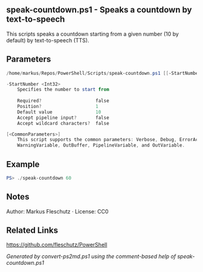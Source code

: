 ## speak-countdown.ps1 - Speaks a countdown by text-to-speech

This scripts speaks a countdown starting from a given number (10 by default) by text-to-speech (TTS).

## Parameters
```powershell
/home/markus/Repos/PowerShell/Scripts/speak-countdown.ps1 [[-StartNumber] <Int32>] [<CommonParameters>]

-StartNumber <Int32>
    Specifies the number to start from
    
    Required?                    false
    Position?                    1
    Default value                10
    Accept pipeline input?       false
    Accept wildcard characters?  false

[<CommonParameters>]
    This script supports the common parameters: Verbose, Debug, ErrorAction, ErrorVariable, WarningAction, 
    WarningVariable, OutBuffer, PipelineVariable, and OutVariable.
```

## Example
```powershell
PS> ./speak-countdown 60

```

## Notes
Author: Markus Fleschutz · License: CC0

## Related Links
https://github.com/fleschutz/PowerShell

*Generated by convert-ps2md.ps1 using the comment-based help of speak-countdown.ps1*

